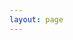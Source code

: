```yaml
---
layout: page
---
```

<script setup>
import {
  VPTeamPage,
  VPTeamPageTitle,
  VPTeamMembers
} from 'vitepress/theme'

const members = [
  {
    avatar: 'https://www.github.com/s80808080x.png',
    name: '80808080',
    title: '腐竹',
    links: [
      { icon: 'github', link: 'https://github.com/s80808080' }
    
    ]
  },
  {
    avatar: 'https://www.github.com/.png',
    name: '',
    title: '',
    links: [
      { icon: 'github', link: 'https://github.com/' }
    ]
  },
]
</script>

<VPTeamPage>
  <VPTeamPageTitle>
    <template #title>
      关于我们
    </template>
    <template #lead>
      这是我们的管理团队，他们负责整个服务器和网站的管理与维护
    </template>
  </VPTeamPageTitle>
  <VPTeamMembers
    size="medium"
    :members="members"
  />
</VPTeamPage>